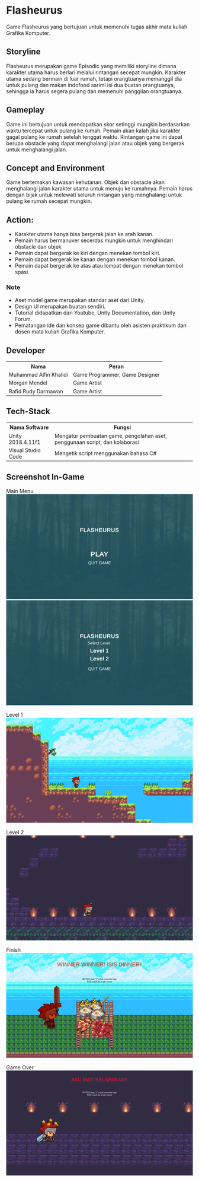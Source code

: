 # Flasheurus
Game Flasheurus yang bertujuan untuk memenuhi tugas akhir mata kuliah Grafika Komputer.

## Storyline
Flasheurus merupakan game Episodic yang memiliki storyline dimana karakter utama harus berlari melalui rintangan secepat mungkin. Karakter utama sedang bermain di luar rumah, tetapi orangtuanya memanggil dia untuk pulang dan makan indofood sarimi isi dua buatan orangtuanya, sehingga ia harus segera pulang dan memenuhi panggilan orangtuanya.

## Gameplay
Game ini bertujuan untuk mendapatkan skor setinggi mungkin berdasarkan waktu tercepat untuk pulang ke rumah. Pemain akan kalah jika karakter gagal pulang ke rumah setelah tenggat waktu. Rintangan game ini dapat berupa obstacle yang dapat menghalangi jalan atau objek yang bergerak untuk menghalangi jalan.

## Concept and Environment
Game bertemakan kawasan kehutanan. Objek dan obstacle akan menghalangi jalan karakter utama untuk menuju ke rumahnya. Pemain harus dengan bijak untuk melewati seluruh rintangan yang menghalangi untuk pulang ke rumah secepat mungkin.

## Action:
- Karakter utama hanya bisa bergerak jalan ke arah kanan.
- Pemain harus bermanuver secerdas mungkin untuk menghindari obstacle dan objek
- Pemain dapat bergerak ke kiri dengan menekan tombol kiri.
- Pemain dapat bergerak ke kanan dengan menekan tombol kanan.
- Pemain dapat bergerak ke atas atau lompat dengan menekan tombol spasi.

### Note
- Aset model game merupakan standar aset dari Unity.
- Design UI merupakan buatan sendiri.
- Tutorial didapatkan dari Youtube, Unity Documentation, dan Unity Forum.
- Pematangan ide dan konsep game dibantu oleh asisten praktikum dan dosen mata kuliah Grafika Komputer.


## Developer
<table>
  <th>
    Nama
  </th>
  <th>
    Peran
  </th>
  <tr>
    <td>
      Muhammad Alfin Khalidi
    </td>
    <td>
      Game Programmer, Game Designer
    </td>
  </tr>
  <tr>
    <td>
      Morgan Mendel
    </td>
    <td>
      Game Artist
    </td>
  </tr>
  <tr>
    <td>
      Rafid Rudy Darmawan
    </td>
    <td>
      Game Artist
    </td>
  </tr>
</table>

## Tech-Stack
<table>
  <th>
    Nama Software
  </th>
  <th>
    Fungsi
  </th>
  <tr>
    <td>
      Unity 2018.4.11f1
    </td>
    <td>
      Mengatur pembuatan game, pengolahan aset, penggunaan script, dan kolaborasi
    </td>
  </tr>
  <tr>
    <td>
      Visual Studio Code
    </td>
    <td>
      Mengetik script menggunakan bahasa C#
    </td>
</table>

## Screenshot In-Game
Main Menu
![Screenshot](MainMenu.png)
![Screenshot](MainMenu2.png)

Level 1
![Screenshot](Level1.png)

Level 2
![Screenshot](Level2.png)

Finish
![Screenshot](Finish.png)

Game Over
![Screenshot](GameOver.png)

